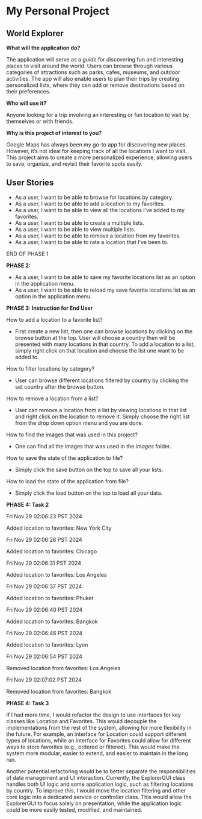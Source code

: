 # My Personal Project
## World Explorer

**What will the application do?**


The application will serve as a *guide* for discovering fun and interesting places to visit around the world. Users can browse through various categories of attractions such as parks, cafes, museums, and outdoor activities. The app will also enable users to plan their trips by creating personalized  lists, where they can add or remove destinations based on their preferences.

**Who will use it?**

Anyone looking for a trip involving an interesting or fun location to visit by themselves or with friends.

**Why is this project of interest to you?**

Google Maps has always been my go-to app for discovering new places. However, it’s not ideal for keeping track of all the locations I want to visit. This project aims to create a more personalized experience, allowing users to save, organize, and revisit their favorite spots easily.

## User Stories

- As a user, I want to be able to browse for locations by category.
- As a user, I want to be able to add a location to my favorites.
- As a user, I want to be able to view all the locations I’ve added to my favorites.
- As a user, I want to be able to create a multiple lists.
- As a user, I want to be able to view multiple lists.
- As a user, I want to be able to remove a location from my favorites.
- As a user, I want to be able to rate a location that I've been to. 

END OF PHASE 1

**PHASE 2:**
- As a user, I want to be able to save my favorite locations list as an option in the application menu.
- As a user, I want to be able to reload my save favorite locations list as an option in the application menu.

**PHASE 3: Instruction for End User**

How to add a location to a favorite list?
- First create a new list, then one can browse locations by clicking on the browse button at the top. User will choose a country then will be presented with many locations in that country. To add a location to a list, simply right click on that location and choose the list one want to be added to.

How to filter locations by category?
- User can browse different locations filtered by country by clicking the set country after the browse button.

How to remove a location from a list?
- User can remove a location from a list by viewing locations in that list and right click on the location to remove it. Simply choose the right list from the drop down option menu and you are done.

How to find the images that was used in this project?
- One can find all the images that was used in the *images* folder.

How to save the state of the application to file?
- Simply click the save button on the top to save all your lists.

How to load the state of the application from file?
- Simply click the load button on the top to load all your data.

**PHASE 4: Task 2**

Fri Nov 29 02:06:23 PST 2024

Added location to favorites: New York City

Fri Nov 29 02:06:28 PST 2024

Added location to favorites: Chicago

Fri Nov 29 02:06:31 PST 2024

Added location to favorites: Los Angeles

Fri Nov 29 02:06:37 PST 2024

Added location to favorites: Phuket

Fri Nov 29 02:06:40 PST 2024

Added location to favorites: Bangkok

Fri Nov 29 02:06:46 PST 2024

Added location to favorites: Lyon

Fri Nov 29 02:06:54 PST 2024

Removed location from favorites: Los Angeles

Fri Nov 29 02:07:02 PST 2024

Removed location from favorites: Bangkok

**PHASE 4: Task 3**

If I had more time, I would refactor the design to use interfaces for key classes like Location and Favorites. This would decouple the implementations from the rest of the system, allowing for more flexibility in the future. For example, an interface for Location could support different types of locations, while an interface for Favorites could allow for different ways to store favorites (e.g., ordered or filtered). This would make the system more modular, easier to extend, and easier to maintain in the long run.

Another potential refactoring would be to better separate the responsibilities of data management and UI interaction. Currently, the ExplorerGUI class handles both UI logic and some application logic, such as filtering locations by country. To improve this, I would move the location filtering and other core logic into a dedicated service or controller class. This would allow the ExplorerGUI to focus solely on presentation, while the application logic could be more easily tested, modified, and maintained.